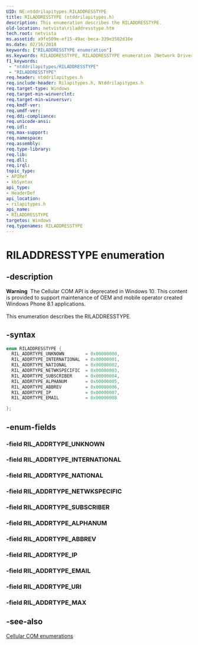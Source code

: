 ```yaml
---
UID: NE:ntddrilapitypes.RILADDRESSTYPE
title: RILADDRESSTYPE (ntddrilapitypes.h)
description: This enumeration describes the RILADDRESSTYPE.
old-location: netvista\riladdresstype.htm
tech.root: netvista
ms.assetid: a9fe509e-ef15-49ac-beca-339e3582d16e
ms.date: 02/16/2018
keywords: ["RILADDRESSTYPE enumeration"]
ms.keywords: RILADDRESSTYPE, RILADDRESSTYPE enumeration [Network Drivers Starting with Windows Vista], RIL_ADDRTYPE_ABBREV, RIL_ADDRTYPE_ALPHANUM, RIL_ADDRTYPE_EMAIL, RIL_ADDRTYPE_INTERNATIONAL, RIL_ADDRTYPE_IP, RIL_ADDRTYPE_NATIONAL, RIL_ADDRTYPE_NETWKSPECIFIC, RIL_ADDRTYPE_SUBSCRIBER, RIL_ADDRTYPE_UNKNOWN, netvista.riladdresstype, rilapitypes/RILADDRESSTYPE, rilapitypes/RIL_ADDRTYPE_ABBREV, rilapitypes/RIL_ADDRTYPE_ALPHANUM, rilapitypes/RIL_ADDRTYPE_EMAIL, rilapitypes/RIL_ADDRTYPE_INTERNATIONAL, rilapitypes/RIL_ADDRTYPE_IP, rilapitypes/RIL_ADDRTYPE_NATIONAL, rilapitypes/RIL_ADDRTYPE_NETWKSPECIFIC, rilapitypes/RIL_ADDRTYPE_SUBSCRIBER, rilapitypes/RIL_ADDRTYPE_UNKNOWN
f1_keywords:
 - "ntddrilapitypes/RILADDRESSTYPE"
 - "RILADDRESSTYPE"
req.header: ntddrilapitypes.h
req.include-header: Rilapitypes.h, Ntddrilapitypes.h
req.target-type: Windows
req.target-min-winverclnt:
req.target-min-winversvr:
req.kmdf-ver:
req.umdf-ver:
req.ddi-compliance:
req.unicode-ansi:
req.idl:
req.max-support:
req.namespace:
req.assembly:
req.type-library:
req.lib:
req.dll:
req.irql:
topic_type:
- APIRef
- kbSyntax
api_type:
- HeaderDef
api_location:
- rilapitypes.h
api_name:
- RILADDRESSTYPE
targetos: Windows
req.typenames: RILADDRESSTYPE
---
```


# RILADDRESSTYPE enumeration


## -description


<div class="alert"><b>Warning</b>  The Cellular COM API is deprecated in Windows 10. This content is provided to support maintenance of OEM and mobile operator created Windows Phone 8.1 applications.</div><div> </div>This enumeration describes the RILADDRESSTYPE.




## -syntax


```cpp
enum RILADDRESSTYPE {
  RIL_ADDRTYPE_UNKNOWN        = 0x00000000,
  RIL_ADDRTYPE_INTERNATIONAL  = 0x00000001,
  RIL_ADDRTYPE_NATIONAL       = 0x00000002,
  RIL_ADDRTYPE_NETWKSPECIFIC  = 0x00000003,
  RIL_ADDRTYPE_SUBSCRIBER     = 0x00000004,
  RIL_ADDRTYPE_ALPHANUM       = 0x00000005,
  RIL_ADDRTYPE_ABBREV         = 0x00000006,
  RIL_ADDRTYPE_IP             = 0x00000007,
  RIL_ADDRTYPE_EMAIL          = 0x00000008

};
```


## -enum-fields




### -field RIL_ADDRTYPE_UNKNOWN


### -field RIL_ADDRTYPE_INTERNATIONAL


### -field RIL_ADDRTYPE_NATIONAL


### -field RIL_ADDRTYPE_NETWKSPECIFIC


### -field RIL_ADDRTYPE_SUBSCRIBER


### -field RIL_ADDRTYPE_ALPHANUM


### -field RIL_ADDRTYPE_ABBREV


### -field RIL_ADDRTYPE_IP


### -field RIL_ADDRTYPE_EMAIL


### -field RIL_ADDRTYPE_URI


### -field RIL_ADDRTYPE_MAX




## -see-also

<a href="https://docs.microsoft.com/previous-versions/windows/hardware/cellular/dn946509(v=vs.85)">Cellular COM enumerations</a>



 

 


